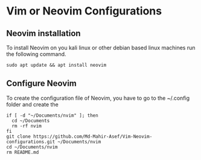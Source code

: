 # Vim or Neovim Configurations
## Neovim installation
To install Neovim on you kali linux or other debian based linux machines run the following command.
```
sudo apt update && apt install neovim
```
## Configure Neovim
To create the configuration file of Neovim, you have to go to the ~/.config folder and create the 
```
if [ -d "~/Documents/nvim" ]; then
  cd ~/Documents
  rm -rf nvim
fi
git clone https://github.com/Md-Mahir-Asef/Vim-Neovim-configurations.git ~/Documents/nvim
cd ~/Documents/nvim
rm README.md
```
